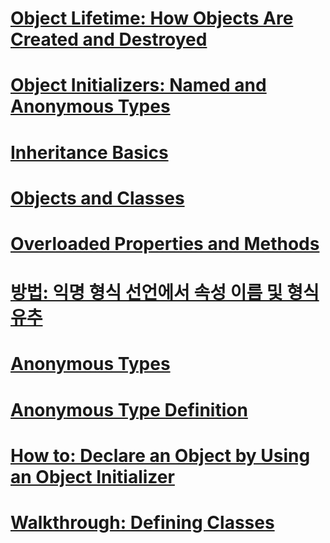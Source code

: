 # [Object Lifetime: How Objects Are Created and Destroyed](object-lifetime-how-objects-are-created-and-destroyed.md)
# [Object Initializers: Named and Anonymous Types](object-initializers-named-and-anonymous-types.md)
# [Inheritance Basics](inheritance-basics.md)
# [Objects and Classes](index.md)
# [Overloaded Properties and Methods](overloaded-properties-and-methods.md)
# [방법: 익명 형식 선언에서 속성 이름 및 형식 유추](how-to-infer-property-names-and-types-in-anonymous-type-declarations.md)
# [Anonymous Types](anonymous-types.md)
# [Anonymous Type Definition](anonymous-type-definition.md)
# [How to: Declare an Object by Using an Object Initializer](how-to-declare-an-object-by-using-an-object-initializer.md)
# [Walkthrough: Defining Classes](walkthrough-defining-classes.md)
